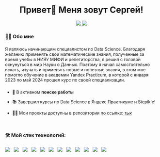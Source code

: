 <h1 align="center">Привет👋 Меня зовут Сергей!</h1>

<div align="center">
  <a href="https://t.me/ysnichka" target="_blank">
    <img src="https://img.shields.io/badge/Telegram-white?style=for-the-badge&logo=Telegram&logoColor=0077FF" />
  </a>
  <a href="https://vk.com/krapatulka" target="_blank">
    <img src="https://img.shields.io/badge/VK-white?style=for-the-badge&logo=VK&logoColor=0077FF" />
  </a>
</div>

<h3 align="left">👩‍💻  Обо мне</h3>

###

<p align="left">Я являюсь начинающим специалистом по Data Science. 
Благодаря желанию применять свои математические знания, полученные за время учебы в НИЯУ МИФИ и репетиторства, я решил с головой окнунуться в мир Науки о Данных.
Поэтому я начал самостоятельно искать, изучать и применять новые и полезные знания, в этом мне помогло обучение в академии Yandex Practicum, в которой с января 2023 по май 2024 прошел курс по своей специализации.<br>

###

- 🔭 В активном **поиске работы**

- 📚 Завершил курсы по Data Science в Яндекс Практикуме и Stepik'e!

- 👨‍💻 Мои проекты доступны в репозитории по ссылке: [*тык*](https://github.com/Tarakanishche/Portfolio)
<br/> 


<h3 align="left">🛠 Мой стек технологий:</h3>

###

<div align="left">
  <img src="https://img.shields.io/badge/python-FFFF00?style=for-the-badge&logo=python&logoColor=4682B4" />
  <img width="5" />
  <img src="https://img.shields.io/badge/Jupyter-white?style=for-the-badge&logo=Jupyter&logoColor=F37626" />
  <img width="5" />
  <img src="https://img.shields.io/badge/PostgreSQL-4682B4?style=for-the-badge&logo=PostgreSQL&logoColor=000000" />
  <img width="5" />
  <img src="https://img.shields.io/badge/Pandas-FF0000?style=for-the-badge&logo=pandas&logoColor=150458" />
  <img width="5" />
  <img src="https://img.shields.io/badge/numpy-20B2AA?style=for-the-badge&logo=NumPy&logoColor=013243" />
  <img width="5" />
  <img src="https://img.shields.io/badge/sklearn-1E90FF?style=for-the-badge&logo=scikit-learn&logoColor=F7931E" />
  <img width="5" />
  <img src="https://img.shields.io/badge/keras-8A2BE2?style=for-the-badge&logo=Keras&logoColor=D00000" />
  <img width="5" />
  <img src="https://img.shields.io/badge/TensorFlow-F5DEB3?style=for-the-badge&logo=TensorFlow&logoColor=FF6F00" />
  <img width="5" />
  <img src="https://img.shields.io/badge/SQL Alchemy-87CEEB?style=for-the-badge&logo=SQLAlchemy&logoColor=DC143C" />
  <img width="5" />
  <img src="https://img.shields.io/badge/Oracle-DEB887?style=for-the-badge&logo=Oracle&logoColor=F80000" />  
  <img width="5" />
  <img src="https://img.shields.io/badge/Git-808080?style=for-the-badge&logo=Git&logoColor=F05032" /> 
  <img width="5" />
  <img src="https://img.shields.io/badge/Trello-FFE4E1?style=for-the-badge&logo=Trello&logoColor=0052CC" />
</div>

